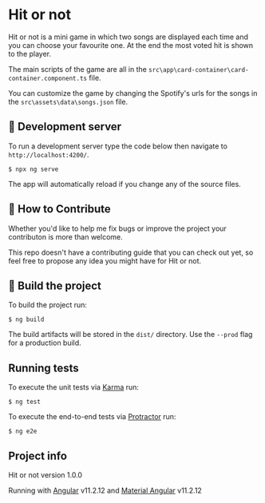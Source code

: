 # Hit or not

Hit or not is a mini game in which two songs are displayed each time and you can choose your favourite one.
At the end the most voted hit is shown to the player.

The main scripts of the game are all in the `src\app\card-container\card-container.component.ts` file.

You can customize the game by changing the Spotify's urls for the songs in the `src\assets\data\songs.json` file.

## 🚀 Development server

To run a development server type the code below then navigate to `http://localhost:4200/`.

```
$ npx ng serve
```

The app will automatically reload if you change any of the source files.

## 🤝 How to Contribute

Whether you'd like to help me fix bugs or improve the project your contributon is more than welcome.

This repo doesn't have a contributing guide that you can check out yet, so feel free to propose any idea you might have for Hit or not.

## 💼 Build the project

To build the project run:

```
$ ng build
```

The build artifacts will be stored in the `dist/` directory. Use the `--prod` flag for a production build.

## Running tests

To execute the unit tests via [Karma](https://karma-runner.github.io) run:

```
$ ng test
```

To execute the end-to-end tests via [Protractor](http://www.protractortest.org/) run:

```
$ ng e2e
```

## Project info

Hit or not version 1.0.0

Running with [Angular](https://angular.io/) v11.2.12 and [Material Angular](https://material.angular.io/) v11.2.12
